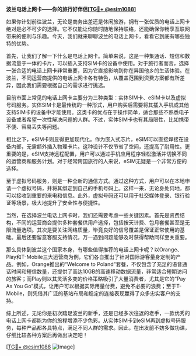 **波兰电话上网卡——你的旅行好伴侣[[TG💪+ @esim1088](https://t.me/s/esim1088)]**

如果你计划前往波兰，无论是商务出差还是休闲旅游，拥有一张优质的电话上网卡绝对是必不可少的选择。它不仅能让你随时随地保持联络，还能确保你畅享互联网带来的便利与乐趣。今天，我们就来聊聊波兰的电话上网卡，看看它到底有哪些独特的优势。

首先，让我们了解一下什么是电话上网卡。简单来说，这是一种集通话、短信和数据流量于一体的卡片，可以插入支持SIM卡的设备中使用。对于旅行者而言，选择一张合适的电话上网卡非常重要，因为它直接影响到你在异国他乡的生活体验。在波兰，不同运营商提供的电话上网卡各有特色，从覆盖范围到资费方案都有所差异，因此我们需要根据自己的需求进行挑选。

目前市面上常见的电话上网卡主要分为三种类型：实体SIM卡、eSIM卡以及虚拟号码服务。实体SIM卡是最传统的一种形式，用户购买后需要将其插入手机或其他支持SIM卡的设备中才能使用。这类卡的优点在于操作简单，适合那些不熟悉电子设备或者希望一次性解决问题的人群。不过，实体SIM卡也有其局限性，比如携带不便、容易丢失等问题。

相比之下，eSIM卡则显得更加现代化。作为嵌入式芯片，eSIM可以直接焊接在设备内部，无需额外插入物理卡片。这种设计不仅节省了空间，还提高了耐用性。更重要的是，eSIM支持远程配置，用户可以通过手机应用程序轻松激活并切换不同的运营商和服务计划。对于经常跨国旅行的人来说，eSIM无疑是一个非常方便的选择。

至于虚拟号码服务，则是一种全新的通信方式。通过这种方式，用户可以在本地申请一个虚拟号码，并将其绑定到自己的手机号码上。这样一来，无论身处何地，都可以接收到重要的来电和信息。此外，虚拟号码还可以用于社交媒体登录、银行验证等场景，极大地提升了安全性与便捷性。

当然，在选择波兰电话上网卡时，我们还需要考虑一些关键因素。首先是资费结构，不同的运营商会提供多种套餐供用户选择，包括按天计费、包月套餐甚至是无限流量选项。其次是要关注网络质量，毕竟良好的信号覆盖是保证正常使用的基础。最后还要留意客服支持情况，万一遇到问题能够及时获得帮助同样至关重要。

那么具体到波兰这个国家本身，有哪些值得推荐的电话上网卡呢？以Orange、Play和T-Mobile三大运营商为例，它们各自推出了针对国际游客量身定制的产品。例如，Orange推出的“Welcome to Poland”套餐，不仅包含了充足的语音通话时间和短信数量，还提供了高达10GB的高速移动数据流量，非常适合短期访问的旅客；而Play则以其灵活多变的价格策略吸引了大量消费者，尤其是它的“Pay As You Go”模式，让用户可以根据实际用量付费，避免不必要的浪费；至于T-Mobile，则凭借其广泛的基站布局和稳定的连接表现赢得了众多忠实客户的支持。

综上所述，无论你是初次踏足波兰的新手，还是已经多次往返的老手，一款优秀的电话上网卡都能为你的旅程增添不少色彩。从实体SIM卡到eSIM再到虚拟号码服务，每种产品都各具特点，满足不同人群的需求。因此，在出发前不妨多做功课，仔细比较各种方案后再做出决定吧！

[[TG💪+ @esim1088](https://t.me/s/esim1088) ![Image](https://i.postimg.cc/4NQfJmqS/Snipaste-2025-05-13-00-14-12.png)]